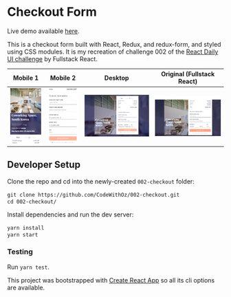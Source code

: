 # Checkout Form

Live demo available [here](http://002-checkout.s3-website-us-east-1.amazonaws.com).

This is a checkout form built with React, Redux, and redux-form, and styled using
CSS modules. It is my recreation of challenge 002 of the
[React Daily UI challenge](https://github.com/fullstackreact/react-daily-ui) by
Fullstack React.

|               Mobile 1               |               Mobile 2               |              Desktop               |                       Original (Fullstack React)                       |
| :----------------------------------: | :----------------------------------: | :--------------------------------: | :--------------------------------------------------------------------: |
| ![Mobile 1](public/img/mobile-1.png) | ![Mobile 2](public/img/mobile-2.png) | ![Desktop](public/img/desktop.png) | ![Original from Fullstack React](public/img/original-daily-ui-002.png) |

## Developer Setup

Clone the repo and cd into the newly-created `002-checkout` folder:

```
git clone https://github.com/CodeWithOz/002-checkout.git
cd 002-checkout/
```

Install dependencies and run the dev server:

```
yarn install
yarn start
```

### Testing

Run `yarn test`.

This project was bootstrapped with
[Create React App](https://github.com/facebook/create-react-app) so
all its cli options are available.
